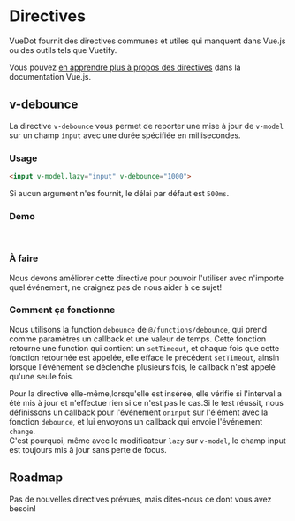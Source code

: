 # Directives <Badge text="prochaine-version" type="error"/>

VueDot fournit des directives communes et utiles qui manquent dans Vue.js ou des outils tels que Vuetify.

Vous pouvez [en apprendre plus à propos des directives](https://fr.vuejs.org/v2/guide/custom-directive.html) dans la documentation Vue.js.

## v-debounce <Badge text="1.3.0+"/>

La directive `v-debounce` vous permet de reporter une mise à jour de `v-model` sur un champ `input` avec une durée spécifiée en millisecondes.

### Usage

``` html
<input v-model.lazy="input" v-debounce="1000">
```

Si aucun argument n'es fournit, le délai par défaut est `500ms`.

<!-- ::: tip CONSEIL
Vous pouvez utiliser la fonction `debounce` depuis `@/functions/debounce` dans vos scripts.
::: -->

### Demo <Badge text="WIP" type="error"/>
<br>
<CodePen
	id="GXegXL"
	:height="250"
	title="v-debounce"
/>

### À faire

Nous devons améliorer cette directive pour pouvoir l'utiliser avec n'importe quel événement, ne craignez pas de nous aider à ce sujet!

### Comment ça fonctionne

Nous utilisons la function `debounce` de `@/functions/debounce`, qui prend comme paramètres un callback et une valeur de temps. Cette fonction retourne une function qui contient un `setTimeout`, et chaque fois que cette fonction retournée est appelée, elle efface le précédent `setTimeout`, ainsin lorsque l'événement se déclenche plusieurs fois, le callback n'est appelé qu'une seule fois.

Pour la directive elle-même,lorsqu'elle est insérée, elle vérifie si l'interval a été mis à jour et n'effectue rien si ce n'est pas le cas.Si le test réussit, nous définissons un callback pour l'événement `oninput` sur l'élément avec la fonction `debounce`, et lui envoyons un callback qui envoie l'événement `change`.<br>
C'est pourquoi, même avec le modificateur `lazy` sur `v-model`, le champ input est toujours mis à jour sans perte de focus.

## Roadmap

Pas de nouvelles directives prévues, mais dites-nous ce dont vous avez besoin!
